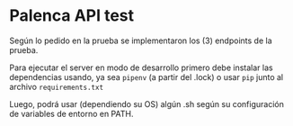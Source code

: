 # Palenca API test

Según lo pedido en la prueba se implementaron los (3) endpoints de la prueba.

Para ejecutar el server en modo de desarrollo primero debe instalar las dependencias usando, ya sea `pipenv` (a partir del .lock) o usar `pip` junto al archivo `requirements.txt`

Luego, podrá usar (dependiendo su OS) algún .sh según su configuración de variables de entorno en PATH.
